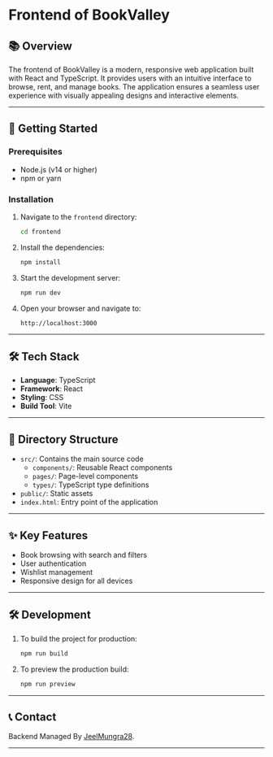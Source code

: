 # Frontend of BookValley

## 📚 Overview

The frontend of BookValley is a modern, responsive web application built with React and TypeScript. It provides users with an intuitive interface to browse, rent, and manage books. The application ensures a seamless user experience with visually appealing designs and interactive elements.

---

## 🚀 Getting Started

### Prerequisites

- Node.js (v14 or higher)
- npm or yarn

### Installation

1. Navigate to the `frontend` directory:
   ```bash
   cd frontend
   ```

2. Install the dependencies:
   ```bash
   npm install
   ```

3. Start the development server:
   ```bash
   npm run dev
   ```

4. Open your browser and navigate to:
   ```
   http://localhost:3000
   ```

---

## 🛠️ Tech Stack

- **Language**: TypeScript
- **Framework**: React
- **Styling**: CSS
- **Build Tool**: Vite

---

## 📂 Directory Structure

- `src/`: Contains the main source code
  - `components/`: Reusable React components
  - `pages/`: Page-level components
  - `types/`: TypeScript type definitions
- `public/`: Static assets
- `index.html`: Entry point of the application

---

## ✨ Key Features

- Book browsing with search and filters
- User authentication
- Wishlist management
- Responsive design for all devices

---

## 🛠️ Development

1. To build the project for production:
   ```bash
   npm run build
   ```

2. To preview the production build:
   ```bash
   npm run preview
   ```

---

## 📞 Contact

Backend Managed By [JeelMungra28](https://github.com/JeelMungra28).

---
